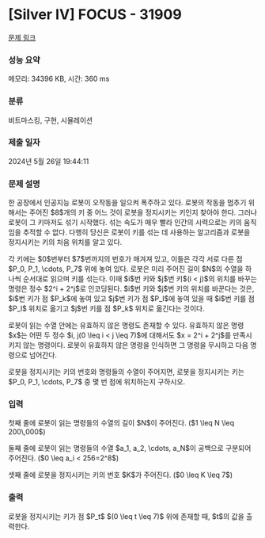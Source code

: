 # [Silver IV] FOCUS - 31909 

[문제 링크](https://www.acmicpc.net/problem/31909) 

### 성능 요약

메모리: 34396 KB, 시간: 360 ms

### 분류

비트마스킹, 구현, 시뮬레이션

### 제출 일자

2024년 5월 26일 19:44:11

### 문제 설명

<p>한 공장에서 인공지능 로봇이 오작동을 일으켜 폭주하고 있다. 로봇의 작동을 멈추기 위해서는 주어진 $8$개의 키 중 어느 것이 로봇을 정지시키는 키인지 찾아야 한다. 그러나 로봇이 그 키마저도 섞기 시작했다. 섞는 속도가 매우 빨라 인간의 시력으로는 키의 움직임을 추적할 수 없다. 다행히 당신은 로봇이 키를 섞는 데 사용하는 알고리즘과 로봇을 정지시키는 키의 처음 위치를 알고 있다.</p>

<p>각 키에는 $0$번부터 $7$번까지의 번호가 매겨져 있고, 이들은 각각 서로 다른 점 $P_0, P_1, \cdots, P_7$ 위에 놓여 있다. 로봇은 미리 주어진 길이 $N$의 수열을 하나씩 순서대로 읽으며 키를 섞는다. 이때 $i$번 키와 $j$번 키$(i < j)$의 위치를 바꾸는 명령은 정수 $2^i + 2^j$로 인코딩된다. $i$번 키와 $j$번 키의 위치를 바꾼다는 것은, $i$번 키가 점 $P_k$에 놓여 있고 $j$번 키가 점 $P_l$에 놓여 있을 때 $i$번 키를 점 $P_l$ 위치로 옮기고 $j$번 키를 점 $P_k$ 위치로 옮긴다는 것이다.</p>

<p>로봇이 읽는 수열 안에는 유효하지 않은 명령도 존재할 수 있다. 유효하지 않은 명령 $x$는 어떤 두 정수 $i, j(0 \leq i < j \leq 7)$에 대해서도 $x = 2^i + 2^j$를 만족시키지 않는 명령이다. 로봇이 유효하지 않은 명령을 인식하면 그 명령을 무시하고 다음 명령으로 넘어간다.</p>

<p>로봇을 정지시키는 키의 번호와 명령들의 수열이 주어지면, 로봇을 정지시키는 키는 $P_0, P_1, \cdots, P_7$ 중 몇 번 점에 위치하는지 구하시오.</p>

### 입력 

 <p>첫째 줄에 로봇이 읽는 명령들의 수열의 길이 $N$이 주어진다. ($1 \leq N \leq 200\,000$)</p>

<p>둘째 줄에 로봇이 읽는 명령들의 수열 $a_1, a_2, \cdots, a_N$이 공백으로 구분되어 주어진다. ($0 \leq a_i < 256=2^8$)</p>

<p>셋째 줄에 로봇을 정지시키는 키의 번호 $K$가 주어진다. ($0 \leq K \leq 7$)</p>

### 출력 

 <p>로봇을 정지시키는 키가 점 $P_t$ $(0 \leq t \leq 7)$ 위에 존재할 때, $t$의 값을 출력한다.</p>

